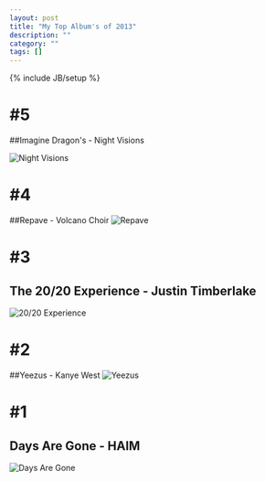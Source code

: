 ```yaml
---
layout: post
title: "My Top Album's of 2013"
description: ""
category: ""
tags: []
---
```

{% include JB/setup %}

# #5

##Imagine Dragon's - Night Visions

![Night Visions](http://thehpalliance.org/wp-content/uploads/2012/09/Night-Visions-Album-Cover-Cropped.jpg)


# #4

##Repave - Volcano Choir
![Repave](http://i1.ytimg.com/vi/AQVUiEWA1Pg/maxresdefault.jpg)


# #3

## The 20/20 Experience - Justin Timberlake
![20/20 Experience](http://www.spin.com/sites/all/files/130207-justin-timberlake-20-20-experience-album-art.jpg)


# #2

##Yeezus - Kanye West
![Yeezus](http://hiphop-n-more.com/wp-content/uploads/2013/06/yeezus-new-cover.jpg)


# #1

## Days Are Gone - HAIM
![Days Are Gone](http://www.wepluggoodmusic.com/wp-content/uploads/2013/10/haim-days-are-gone.png)